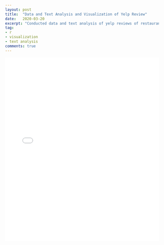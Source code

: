 ```yaml
---
layout: post
title:  "Data and Text Analysis and Visualization of Yelp Review"
date:   2020-03-20
excerpt: "Conducted data and text analysis of yelp reviews of restaurants in Las Vegas, and used ggplot graphs, word clouds, and interactive maps to visualize the results."
tag:
- r 
- visualization
- text analysis
comments: true
---
```


<iframe src=[https://github.com/siqi83/siqi83.github.io/raw/master/_posts/documents/Group5%20slides.pptx]' width='100%' height='600px' frameborder='0'>
